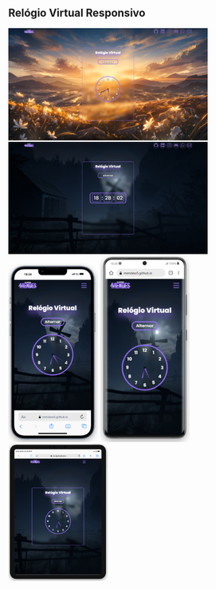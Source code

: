 ## Relógio Virtual Responsivo

<div>
  <img src="image/clock-print1.png" width="400px">
  <img src="image/clock-print5.png" width="400px">
</div>

<div>
  <img src="image/clock-print2.png" width="180px">
  <img src="image/clock-print4.png" width="180px">
  <img src="image/clock-print3.png" width="200px">
</div>

